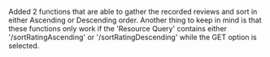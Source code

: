 Added 2 functions that are able to gather the recorded reviews and sort in either Ascending or Descending order. Another thing to keep in mind is that these functions only work if the 'Resource Query' contains either '/sortRatingAscending' or '/sortRatingDescending' while the GET option is selected.
